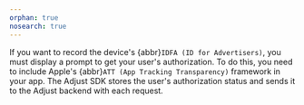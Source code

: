 ```yaml
---
orphan: true
nosearch: true
---
```


If you want to record the device's {abbr}`IDFA (ID for Advertisers)`, you must display a prompt to get your user's authorization. To do this, you need to include Apple's {abbr}`ATT (App Tracking Transparency)` framework in your app. The Adjust SDK stores the user's authorization status and sends it to the Adjust backend with each request.
